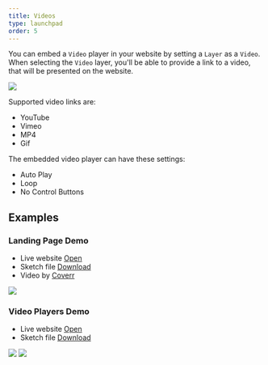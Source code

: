 ```yaml
---
title: Videos
type: launchpad
order: 5
---
```


You can embed a `Video` player in your website by setting a `Layer` as a `Video`.  
When selecting the `Video` layer, you'll be able to provide a link to a video, that will be presented on the website.

![](/docs/images/launchpad/video-settings.png)

Supported video links are:

* YouTube
* Vimeo
* MP4
* Gif

The embedded video player can have these settings:

* Auto Play
* Loop
* No Control Buttons

## Examples

### Landing Page Demo

* Live website [Open](https://launchpad.animaapp.com/video-mp4-example)
* Sketch file [Download](/docs/assets/video-example.sketch)
* Video by [Coverr](https://www.coverr.co)

![](/docs/images/launchpad/video1.png)

### Video Players Demo

* Live website [Open](https://launchpad.animaapp.com/video-demo)
* Sketch file [Download](/docs/assets/video-demo.sketch)

![](/docs/images/launchpad/video2.png)
![](/docs/images/launchpad/video3.png)

